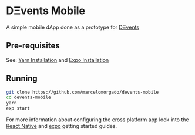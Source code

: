 # D&#926;vents Mobile

A simple mobile dApp done as a prototype for [D&#926;vents](https://github.com/marcelomorgado/devents-web)

## Pre-requisites

See: [Yarn Installation](https://yarnpkg.com/en/docs/install#debian-stable) and [Expo Installation](https://docs.expo.io/versions/v29.0.0/introduction/installation)

## Running

```bash
git clone https://github.com/marcelomorgado/devents-mobile
cd devents-mobile
yarn
exp start
```

For more information about configuring the cross platform app look into the [React Native](https://facebook.github.io/react-native/docs/getting-started.html) and [expo](https://docs.expo.io/versions/latest/index.html) getting started guides.

